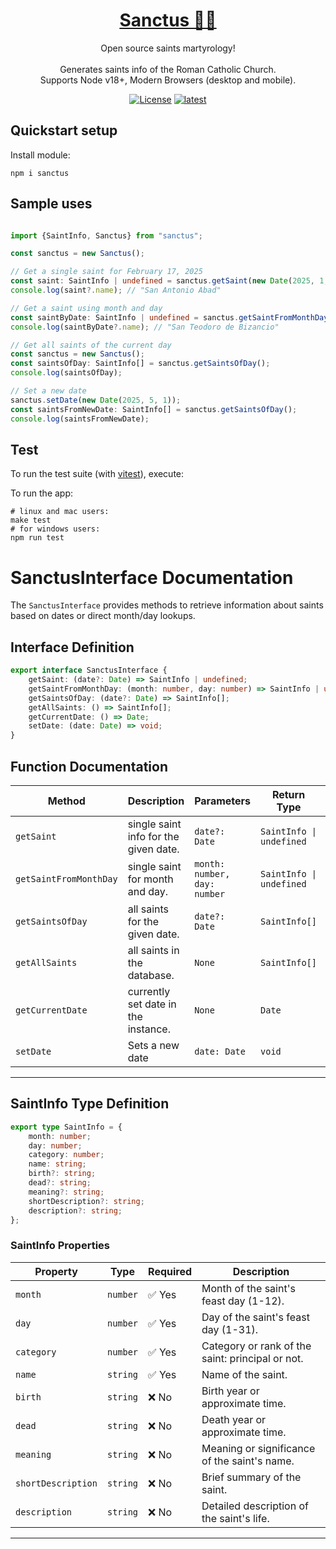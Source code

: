 <h1 align="center">
  <a href="https://github.com/breviarium-app/breviarium--santus--core">
    Sanctus 🙏🏼
  </a>
</h1>

<p align="center">
  Open source saints martyrology!<br><br>
  Generates saints info of the Roman Catholic Church.<br>
  Supports Node v18+, Modern Browsers (desktop and mobile).
</p>

<p align="center">
  <a href="LICENSE">
    <img alt="License" src="https://img.shields.io/badge/license-MIT-blue?color=blue&style=flat"></a>
  <a href="https://www.npmjs.com/package/sanctus/v/latest" target="_blank" rel="noopener noreferrer">
<img alt="latest" src="https://img.shields.io/npm/v/sanctus/latest?style=flat&logo=npm&color=35d401"></a>

</p>

## Quickstart setup

Install module:
```shell
npm i sanctus
```

## Sample uses
```ts

import {SaintInfo, Sanctus} from "sanctus";

const sanctus = new Sanctus();

// Get a single saint for February 17, 2025
const saint: SaintInfo | undefined = sanctus.getSaint(new Date(2025, 1, 17));
console.log(saint?.name); // "San Antonio Abad"

```
```ts
// Get a saint using month and day
const saintByDate: SaintInfo | undefined = sanctus.getSaintFromMonthDay(2, 17);
console.log(saintByDate?.name); // "San Teodoro de Bizancio"
```

```ts
// Get all saints of the current day
const sanctus = new Sanctus();
const saintsOfDay: SaintInfo[] = sanctus.getSaintsOfDay();
console.log(saintsOfDay);
```

```ts
// Set a new date
sanctus.setDate(new Date(2025, 5, 1));
const saintsFromNewDate: SaintInfo[] = sanctus.getSaintsOfDay();
console.log(saintsFromNewDate);
```

## Test

To run the test suite (with [vitest](https://vitest.dev/)), execute:

To run the app:

```shell
# linux and mac users:
make test
# for windows users:
npm run test
```

# SanctusInterface Documentation

The `SanctusInterface` provides methods to retrieve information about saints based on dates or direct month/day lookups.

## Interface Definition

```ts
export interface SanctusInterface {
    getSaint: (date?: Date) => SaintInfo | undefined;
    getSaintFromMonthDay: (month: number, day: number) => SaintInfo | undefined;
    getSaintsOfDay: (date?: Date) => SaintInfo[];
    getAllSaints: () => SaintInfo[];
    getCurrentDate: () => Date;
    setDate: (date: Date) => void;
}
```

## Function Documentation

| Method                  | Description                                    | Parameters             | Return Type  | Example Call |
|-------------------------|------------------------------------------------|------------------------|--------------|--------------|
| `getSaint`             | single saint info for the given date.          | `date?: Date`          | `SaintInfo \| undefined` | `sanctus.getSaint(new Date(2025, 1, 17));` |
| `getSaintFromMonthDay` | single saint for month and day.                | `month: number, day: number` | `SaintInfo \| undefined` | `sanctus.getSaintFromMonthDay(2, 17);` |
| `getSaintsOfDay`       | all saints for the given date.                 | `date?: Date`          | `SaintInfo[]` | `sanctus.getSaintsOfDay();` |
| `getAllSaints`         | all saints in the database.                    | `None`                 | `SaintInfo[]` | `sanctus.getAllSaints();` |
| `getCurrentDate`       | currently set date in the instance.            | `None`                 | `Date`        | `sanctus.getCurrentDate();` |
| `setDate`              | Sets a new date                                | `date: Date`           | `void`        | `sanctus.setDate(new Date(2025, 5, 1));` |

---

## SaintInfo Type Definition

```ts
export type SaintInfo = {
    month: number;
    day: number;
    category: number;
    name: string;
    birth?: string;
    dead?: string;
    meaning?: string;
    shortDescription?: string;
    description?: string;
};
```

### SaintInfo Properties

| Property           | Type     | Required | Description                                      |
|--------------------|---------|----------|--------------------------------------------------|
| `month`           | `number` | ✅ Yes   | Month of the saint's feast day (1-12).           |
| `day`             | `number` | ✅ Yes   | Day of the saint's feast day (1-31).             |
| `category`        | `number` | ✅ Yes   | Category or rank of the saint: principal or not. |
| `name`            | `string` | ✅ Yes   | Name of the saint.                               |
| `birth`           | `string` | ❌ No    | Birth year or approximate time.                  |
| `dead`            | `string` | ❌ No    | Death year or approximate time.                  |
| `meaning`         | `string` | ❌ No    | Meaning or significance of the saint's name.     |
| `shortDescription` | `string` | ❌ No    | Brief summary of the saint.                      |
| `description`     | `string` | ❌ No    | Detailed description of the saint's life.        |

---

